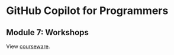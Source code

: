 # GitHub Copilot for Programmers
## Module 7: Workshops

View [courseware](../README.md#module-7-workshops).
